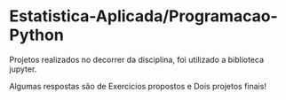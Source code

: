 # Estatistica-Aplicada/Programacao-Python

Projetos realizados no decorrer da disciplina, foi utilizado a biblioteca jupyter.

Algumas respostas são de Exercícios propostos e Dois projetos finais! 
